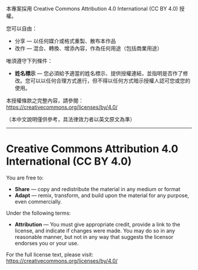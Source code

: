 本專案採用 Creative Commons Attribution 4.0 International (CC BY 4.0) 授權。

您可以自由：
- 分享 — 以任何媒介或格式重製、散布本作品
- 改作 — 混合、轉換、增添內容，作為任何用途（包括商業用途）

唯須遵守下列條件：
- **姓名標示** — 您必須給予適當的姓名標示、提供授權連結，並指明是否作了修改。您可以以任何合理方式進行，但不得以任何方式暗示授權人認可您或您的使用。

本授權條款之完整內容，請參閱：
https://creativecommons.org/licenses/by/4.0/

（本中文說明僅供參考，具法律效力者以英文原文為準）

---

# Creative Commons Attribution 4.0 International (CC BY 4.0)

You are free to:
- **Share** — copy and redistribute the material in any medium or format
- **Adapt** — remix, transform, and build upon the material for any purpose, even commercially.

Under the following terms:
- **Attribution** — You must give appropriate credit, provide a link to the license, and indicate if changes were made. You may do so in any reasonable manner, but not in any way that suggests the licensor endorses you or your use.

For the full license text, please visit:
https://creativecommons.org/licenses/by/4.0/ 